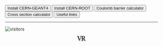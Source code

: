 <a href="geant4">
<input type=button value="Install CERN-GEANT4"></a>
<a href="cernroot">
<input type=button value="Install CERN-ROOT"></a>
<a href="cbcal">
<input type=button value="Coulomb barrier calculator"></a>
<a href="crxncal">
<input type=button value="Cross section calculator"></a>
<a href="links">
<input type=button value="Useful links"></a>


---
![visitors](https://visitor-badge.glitch.me/badge?page_id=rangavirender.site.tools)

<p align="center">
<img src="logo_v1.png" width="30">
</p>
